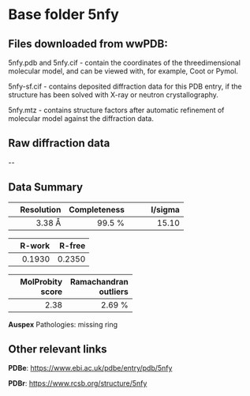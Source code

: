 # Base folder 5nfy

## Files downloaded from wwPDB:

5nfy.pdb and 5nfy.cif - contain the coordinates of the threedimensional molecular model, and can be viewed with, for example, Coot or Pymol.

5nfy-sf.cif - contains deposited diffraction data for this PDB entry, if the structure has been solved with X-ray or neutron crystallography.

5nfy.mtz - contains structure factors after automatic refinement of molecular model against the diffraction data.

## Raw diffraction data

--<br> 

## Data Summary
|   | Resolution | Completeness| I/sigma |
|---|-------------:|----------------:|--------------:|
|   |3.38 Å|99.5  %|<img width=50/>15.10|

|   | **R-work**| **R-free**   
|---|-------------:|----------------:|           
||  0.1930|  0.2350|

|   |**MolProbity<br>score**| **Ramachandran<br>outliers** 
|---|-------------:|----------------:|
||  2.38|  2.69 %|

**Auspex** Pathologies: missing ring

 

## Other relevant links 
**PDBe**:  https://www.ebi.ac.uk/pdbe/entry/pdb/5nfy
 
**PDBr**: https://www.rcsb.org/structure/5nfy 

